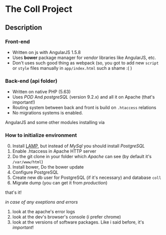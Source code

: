 # The Coll Project
## Description

### Front-end
- Written on js with AngularJS 1.5.8 
- Uses **bower** package manager for _vendor_ libraries like AngularJS, etc. 
- Don't uses such good thing as webpack (so, you got to add new `script` or `style` files manually in `app/index.html` such a shame :( ) 

### Back-end (api folder)
- Written on native PHP (5.63) 
- Uses *POD* And *postgreSQL* (version 9.2.x) and all it on Apache (that's important!)
- Routing system between back and front is build on `.htaccess` relations 
- No migrations systems is enabled. 

AngularJS and some other modules installing via 

### How to initialize environment

0. Install [LAMP](http://help.ubuntu.ru/wiki/apachemysqlphp), but instead of *MySql* you should install *PostgreSQL*
2. Enable .htaccess in Apache HTTP server
1. Do the git clone in your folder which *Apache* can see (by default it's `/var/www/html`)
2. Install bower, Do the bower update 
4. Configure PostgreSQL 
5. Create new db user for PostgreSQL (if it's necessary) and database `coll`
6. Migrate dump (you can get it from *production*)

that's it!

_in case of any exeptions and errors_
 1. look at the apache's error logs
 2. look at the dev's browser's console (i prefer chrome)
 3. look at the versions of software packages. Like i said before, it's *important*!